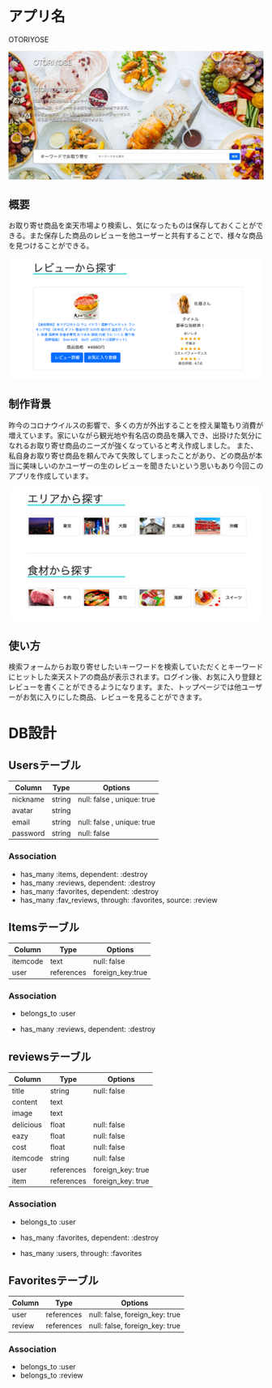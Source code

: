 # アプリ名
  OTORIYOSE

  ![sample1.jpg](https://github.com/naoya-uchiyama/app_otoriyose/blob/master/sample1.jpg)

## 概要
  お取り寄せ商品を楽天市場より検索し、気になったものは保存しておくことができる。また保存した商品のレビューを他ユーザーと共有することで、様々な商品を見つけることができる。

  ![sample2](https://github.com/naoya-uchiyama/app_otoriyose/blob/master/sample2.png)

## 制作背景
  昨今のコロナウイルスの影響で、多くの方が外出することを控え巣篭もり消費が増えています。家にいながら観光地や有名店の商品を購入でき、出掛けた気分になれるお取り寄せ商品のニーズが強くなっていると考え作成しました。  また、私自身お取り寄せ商品を頼んでみて失敗してしまったことがあり、どの商品が本当に美味しいのかユーザーの生のレビューを聞きたいという思いもあり今回このアプリを作成しています。

  ![sample3](https://github.com/naoya-uchiyama/app_otoriyose/blob/master/sample3.png)


## 使い方
  検索フォームからお取り寄せしたいキーワードを検索していただくとキーワードにヒットした楽天ストアの商品が表示されます。ログイン後、お気に入り登録とレビューを書くことができるようになります。また、トップページでは他ユーザーがお気に入りにした商品、レビューを見ることができます。


# DB設計

## Usersテーブル

|Column|Type|Options|
|------|----|-------|
|nickname|string|null: false , unique: true|
|avatar|string|
|email|string|null: false , unique: true|
|password|string|null: false|

### Association

- has_many :items, dependent: :destroy
- has_many :reviews, dependent: :destroy
- has_many :favorites, dependent: :destroy
- has_many :fav_reviews, through: :favorites, source: :review


## Itemsテーブル

|Column|Type|Options|
|------|----|-------|
|itemcode|text|null: false|
|user|references|foreign_key:true|

### Association
- belongs_to :user

- has_many :reviews, dependent: :destroy


## reviewsテーブル
|Column|Type|Options|
|------|----|-------|
|title|string|null: false|
|content|text|
|image|text|
|delicious|float|null: false|
|eazy|float|null: false|
|cost|float|null: false|
|itemcode|string|null: false|
|user|references|foreign_key: true|
|item|references|foreign_key: true|

### Association
- belongs_to :user

- has_many :favorites, dependent: :destroy
- has_many :users, through: :favorites


## Favoritesテーブル

|Column|Type|Options|
|------|----|-------|
|user|references|null: false, foreign_key: true|
|review|references|null: false, foreign_key: true|

### Association
- belongs_to :user
- belongs_to :review
